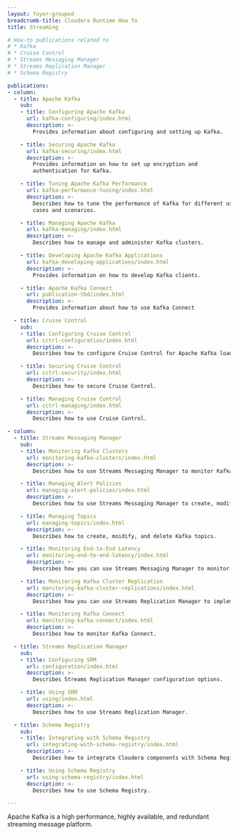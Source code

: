 ```yaml
---
layout: foyer-grouped
breadcrumb-title: Cloudera Runtime How To
title: Streaming

# How-to publications related to
# * Kafka
# * Cruise Control
# * Streams Messaging Manager
# * Streams Replication Manager
# * Schema Registry

publications:
- column:
  - title: Apache Kafka
    sub:
    - title: Configuring Apache Kafka
      url: kafka-configuring/index.html
      description: >-
        Provides information about configuring and setting up Kafka.

    - title: Securing Apache Kafka
      url: kafka-securing/index.html
      description: >-
        Provides information on how to set up encryption and
        authentication for Kafka.

    - title: Tuning Apache Kafka Performance
      url: kafka-performance-tuning/index.html
      description: >-
        Describes how to tune the performance of Kafka for different use
        cases and scenarios.

    - title: Managing Apache Kafka
      url: kafka-managing/index.html
      description: >-
        Describes how to manage and administer Kafka clusters.

    - title: Developing Apache Kafka Applications
      url: kafka-developing-applications/index.html
      description: >-
        Provides information on how to develop Kafka clients.

    - title: Apache Kafka Connect
      url: publication-tbd/index.html
      description: >-
        Provides information about how to use Kafka Connect

  - title: Cruise Control
    sub:
    - title: Configuring Cruise Control
      url: cctrl-configuration/index.html
      description: >-
        Describes how to configure Cruise Control for Apache Kafka load balancing workflows. 

    - title: Securing Cruise Control
      url: cctrl-security/index.html
      description: >-
        Describes how to secure Cruise Control. 

    - title: Managing Cruise Control
      url: cctrl-managing/index.html
      description: >-
        Describes how to use Cruise Control. 

- column:
  - title: Streams Messaging Manager
    sub:
    - title: Monitoring Kafka Clusters
      url: monitoring-kafka-clusters/index.html
      description: >-
        Describes how to use Streams Messaging Manager to monitor Kafka clusters, producers, topics, brokers, and consumers.

    - title: Managing Alert Policies
      url: managing-alert-policies/index.html
      description: >-
        Describes how to use Streams Messaging Manager to create, modify, and monitor alert policies and alerts.

    - title: Managing Topics
      url: managing-topics/index.html
      description: >-
        Describes how to create, moidify, and delete Kafka topics.

    - title: Monitoring End-to-End Latency
      url: monitoring-end-to-end-latency/index.html
      description: >-
        Describes how you can use Streams Messaging Manager to monitor end-to-end latency in topics.

    - title: Monitoring Kafka Cluster Replication
      url: monitoring-kafka-cluster-replications/index.html
      description: >-
        Describes how you can use Streams Replication Manager to implement cross-cluster Kafka topic replication.

    - title: Monitoring Kafka Connect
      url: monitoring-kafka-connect/index.html
      description: >-
        Describes how to monitor Kafka Connect. 

  - title: Streams Replication Manager
    sub:
    - title: Configuring SRM
      url: configuration/index.html
      description: >-
        Describes Streams Replication Manager configuration options.

    - title: Using SRM
      url: using/index.html
      description: >-
        Describes how to use Streams Replication Manager.

  - title: Schema Registry
    sub:
    - title: Integrating with Schema Registry
      url: integrating-with-schema-registry/index.html
      description: >-
        Describes how to integrate Cloudera components with Schema Registry.

    - title: Using Schema Registry
      url: using-schema-registry/index.html
      description: >-
        Describes how to use Schema Registry.

---
```


Apache Kafka is a high performance, highly available, and redundant
streaming message platform.
